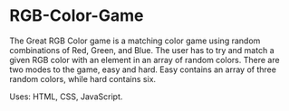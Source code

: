 # RGB-Color-Game
The Great RGB Color game is a matching color game using random combinations of Red, Green, and Blue. The user has to try and match a given RGB color with an element in an array of random colors. There are two modes to the game, easy and hard. Easy contains an array of three random colors, while hard contains six.

Uses: HTML, CSS, JavaScript.
